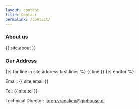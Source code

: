 ```yaml
---
layout: content
title: Contact
permalink: /contact/
---
```


### About us ###
{{ site.about }}

### Our Address ###

{% for line in site.address.first.lines %}
{{ line }}
{% endfor %}

Email: {{ site.email }}

Tel: {{ site.tel }}

Technical Director: joren.vrancken@giphouse.nl
